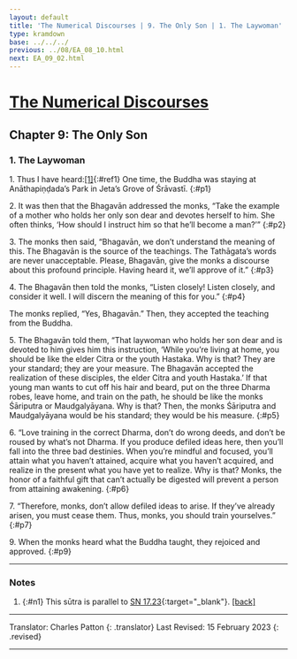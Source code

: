```yaml
---
layout: default
title: 'The Numerical Discourses | 9. The Only Son | 1. The Laywoman'
type: kramdown
base: ../../../
previous: ../08/EA_08_10.html
next: EA_09_02.html
---
```


# [The Numerical Discourses](../index.html)
## Chapter 9: The Only Son
### 1. The Laywoman

1\. Thus I have heard:[\[1\]](#n1){:#ref1} One time, the Buddha was staying at Anāthapiṇḍada’s Park in Jeta’s Grove of Śrāvastī.
{:#p1}

2\. It was then that the Bhagavān addressed the monks, “Take the example of a mother who holds her only son dear and devotes herself to him. She often thinks, ‘How should I instruct him so that he’ll become a man?’”
{:#p2}

3\. The monks then said, “Bhagavān, we don’t understand the meaning of this. The Bhagavān is the source of the teachings. The Tathāgata’s words are never unacceptable. Please, Bhagavān, give the monks a discourse about this profound principle. Having heard it, we’ll approve of it.”
{:#p3}

4\. The Bhagavān then told the monks, “Listen closely! Listen closely, and consider it well. I will discern the meaning of this for you.”
{:#p4}

The monks replied, “Yes, Bhagavān.” Then, they accepted the teaching from the Buddha.

5\. The Bhagavān told them, “That laywoman who holds her son dear and is devoted to him gives him this instruction, ‘While you’re living at home, you should be like the elder Citra or the youth Hastaka. Why is that? They are your standard; they are your measure. The Bhagavān accepted the realization of these disciples, the elder Citra and youth Hastaka.’ If that young man wants to cut off his hair and beard, put on the three Dharma robes, leave home, and train on the path, he should be like the monks Śāriputra or Maudgalyāyana. Why is that? Then, the monks Śāriputra and Maudgalyāyana would be his standard; they would be his measure.
{:#p5}

6\. “Love training in the correct Dharma, don’t do wrong deeds, and don’t be roused by what’s not Dharma. If you produce defiled ideas here, then you’ll fall into the three bad destinies. When you’re mindful and focused, you’ll attain what you haven’t attained, acquire what you haven’t acquired, and realize in the present what you have yet to realize. Why is that? Monks, the honor of a faithful gift that can’t actually be digested will prevent a person from attaining awakening.
{:#p6}

7\. “Therefore, monks, don’t allow defiled ideas to arise. If they’ve already arisen, you must cease them. Thus, monks, you should train yourselves.”
{:#p7}

9\. When the monks heard what the Buddha taught, they rejoiced and approved.
{:#p9}

---

### Notes

1. {:#n1} This sūtra is parallel to [SN 17.23](https://www.suttacentral.net/sn17.23/en/sujato){:target="_blank"}. [\[back\]](#ref1)

---

Translator: Charles Patton
{: .translator}
Last Revised: 15 February 2023
{: .revised}

---